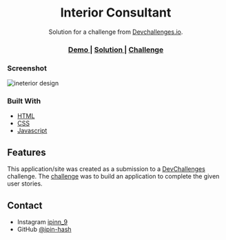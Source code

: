 <!-- Please update value in the {}  -->

<h1 align="center">Interior Consultant</h1>

<div align="center">
   Solution for a challenge from  <a href="http://devchallenges.io" target="_blank">Devchallenges.io</a>.
</div>

<div align="center">
  <h3>
    <a href="https://interior-consultan.vercel.app/">
      Demo
    </a>
    <span> | </span>
    <a href="https://github.com/ipin-hash/interior-consultan">
      Solution
    </a>
    <span> | </span>
    <a href="https://devchallenges.io/challenges/Jymh2b2FyebRTUljkNcb">
      Challenge
    </a>
  </h3>
</div>

### Screenshot
![ineterior design](https://user-images.githubusercontent.com/64626034/105571899-33251080-5d86-11eb-8ef8-c9945425dcb0.PNG)


### Built With

<!-- This section should list any major frameworks that you built your project using. Here are a few examples.-->

- [HTML](https://reactjs.org/)
- [CSS](https://vuejs.org/)
- [Javascript](https://tailwindcss.com/)

## Features

<!-- List the features of your application or follow the template. Don't share the figma file here :) -->

This application/site was created as a submission to a [DevChallenges](https://devchallenges.io/challenges) challenge. The [challenge](https://devchallenges.io/challenges/Jymh2b2FyebRTUljkNcb) was to build an application to complete the given user stories.

<!-- This section should list any articles or add-ons/plugins that helps you to complete the project. This is optional but it will help you in the future. For exmpale -->
## Contact

- Instagram [ipinn_9](https://instagram.com/ipinn_9)
- GitHub [@ipin-hash](https://github.com/ipin-hash)
